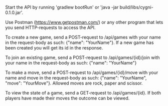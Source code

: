 Start the API by running 'gradlew bootRun' or 'java -jar build/libs/cygni-0.1.0.jar'.

Use Postman (https://www.getpostman.com/) or any other program that lets you send HTTP-requests to access the API.

To create a new game, send a POST-request to /api/games with your name in the request-body as such: {"name": "YourName"}. If a new game has been created you will get its id in the response.

To join an existing game, send a POST-request to /api/games/{id}/join with your name in the request-body as such: {"name": "YourName"}

To make a move, send a POST-request to /api/games/{id}/move with your name and move in the request-body as such: {"name": "YourName", "move": "YourMove"}. Allowed moves are rock, paper and scissor. 

To view the state of a game, send a GET-request to /api/games/{id}. If both players have made their moves the outcome can be viewed.
